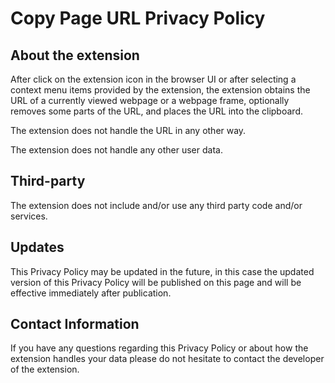 # Copy Page URL Privacy Policy

## About the extension

After click on the extension icon in the browser UI or after selecting a context menu items provided by the extension, the extension obtains the URL of a currently viewed webpage or a webpage frame, optionally removes some parts of the URL, and places the URL into the clipboard.

The extension does not handle the URL in any other way.

The extension does not handle any other user data.

## Third-party

The extension does not include and/or use any third party code and/or services.

## Updates

This Privacy Policy may be updated in the future, in this case the updated version of this Privacy Policy will be published on this page and will be effective immediately after publication.

## Contact Information

If you have any questions regarding this Privacy Policy or about how the extension handles your data please do not hesitate to contact the developer of the extension.
